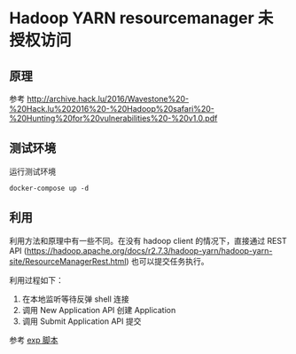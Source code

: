 # Hadoop YARN resourcemanager 未授权访问

## 原理

参考 http://archive.hack.lu/2016/Wavestone%20-%20Hack.lu%202016%20-%20Hadoop%20safari%20-%20Hunting%20for%20vulnerabilities%20-%20v1.0.pdf

## 测试环境

运行测试环境
```
docker-compose up -d
```

## 利用

利用方法和原理中有一些不同。在没有 hadoop client 的情况下，直接通过 REST API
 (https://hadoop.apache.org/docs/r2.7.3/hadoop-yarn/hadoop-yarn-site/ResourceManagerRest.html) 也可以提交任务执行。

利用过程如下：

1. 在本地监听等待反弹 shell 连接
1. 调用 New Application API 创建 Application
1. 调用 Submit Application API 提交

参考 [exp 脚本](exploit.py)
